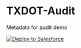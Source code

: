 # TXDOT-Audit

Metadata for audit demo

<a href="https://githubsfdeploy.herokuapp.com?owner=thedges&repo=TXDOT-Audit&ref=main">
  <img alt="Deploy to Salesforce"
       src="https://raw.githubusercontent.com/afawcett/githubsfdeploy/master/deploy.png">
</a>
